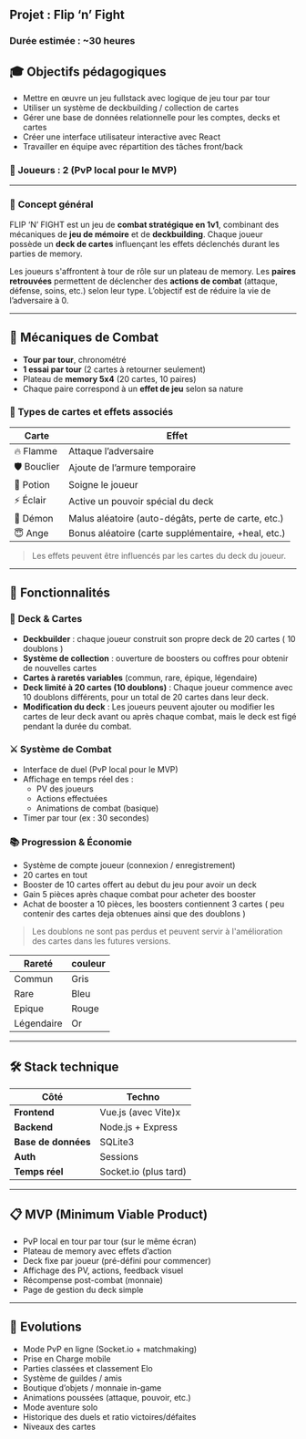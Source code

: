 ## Projet : Flip ‘n’ Fight

### Durée estimée : ~30 heures

## 🎓 Objectifs pédagogiques

- Mettre en œuvre un jeu fullstack avec logique de jeu tour par tour
- Utiliser un système de deckbuilding / collection de cartes
- Gérer une base de données relationnelle pour les comptes, decks et cartes
- Créer une interface utilisateur interactive avec React
- Travailler en équipe avec répartition des tâches front/back

### 👥 Joueurs : 2 (PvP local pour le MVP)

---

### 🔹 **Concept général**

FLIP ‘N’ FIGHT est un jeu de **combat stratégique en 1v1**, combinant des mécaniques de **jeu de mémoire** et de **deckbuilding**. Chaque joueur possède un **deck de cartes** influençant les effets déclenchés durant les parties de memory. 

Les joueurs s'affrontent à tour de rôle sur un plateau de memory. Les **paires retrouvées** permettent de déclencher des **actions de combat** (attaque, défense, soins, etc.) selon leur type. L’objectif est de réduire la vie de l’adversaire à 0.

---

## 🧩 Mécaniques de Combat

- **Tour par tour**, chronométré
- **1 essai par tour** (2 cartes à retourner seulement)
- Plateau de **memory 5x4** (20 cartes, 10 paires)
- Chaque paire correspond à un **effet de jeu** selon sa nature

### 📖 Types de cartes et effets associés

| Carte | Effet |
| --- | --- |
| 🔥 Flamme | Attaque l’adversaire |
| 🛡️ Bouclier | Ajoute de l’armure temporaire |
| 💊 Potion | Soigne le joueur |
| ⚡ Éclair | Active un pouvoir spécial du deck |
| 👿 Démon | Malus aléatoire (auto-dégâts, perte de carte, etc.) |
| 😇 Ange | Bonus aléatoire (carte supplémentaire, +heal, etc.) |

> Les effets peuvent être influencés par les cartes du deck du joueur.
> 

---

## 🧠 Fonctionnalités

### 🎴 **Deck & Cartes**

- **Deckbuilder** : chaque joueur construit son propre deck de 20 cartes ( 10 doublons )
- **Système de collection** : ouverture de boosters ou coffres pour obtenir de nouvelles cartes
- **Cartes à raretés variables** (commun, rare, épique, légendaire)
- **Deck limité à 20 cartes (10 doublons)** : Chaque joueur commence avec 10 doublons différents, pour un total de 20 cartes dans leur deck.
- **Modification du deck** : Les joueurs peuvent ajouter ou modifier les cartes de leur deck avant ou après chaque combat, mais le deck est figé pendant la durée du combat.

### ⚔️ **Système de Combat**

- Interface de duel (PvP local pour le MVP)
- Affichage en temps réel des :
    - PV des joueurs
    - Actions effectuées
    - Animations de combat (basique)
- Timer par tour (ex : 30 secondes)

### 📚 **Progression & Économie**

- Système de compte joueur (connexion / enregistrement)
- 20 cartes en tout
- Booster de 10 cartes offert au debut du jeu pour avoir un deck
- Gain 5 pièces après chaque combat  pour acheter des booster
- Achat de booster a 10 pièces, les boosters contiennent 3 cartes ( peu contenir des cartes deja obtenues ainsi que des doublons )

> Les doublons ne sont pas perdus et peuvent servir à l'amélioration des cartes dans les futures versions.
> 

| Rareté | couleur |
| --- | --- |
| Commun  | Gris |
| Rare | Bleu |
| Epique | Rouge |
| Légendaire  | Or |

---

## 🛠️ Stack technique

| Côté | Techno |
| --- | --- |
| **Frontend** | Vue.js (avec Vite)x |
| **Backend** | Node.js + Express |
| **Base de données** | SQLite3 |
| **Auth** | Sessions |
| **Temps réel** | Socket.io (plus tard) |

---

## 📋 MVP (Minimum Viable Product)

- PvP local en tour par tour (sur le même écran)
- Plateau de memory avec effets d’action
- Deck fixe par joueur (pré-défini pour commencer)
- Affichage des PV, actions, feedback visuel
- Récompense post-combat (monnaie)
- Page de gestion du deck simple

---

## 🚀 Evolutions

- Mode PvP en ligne (Socket.io + matchmaking)
- Prise en Charge mobile
- Parties classées et classement Elo
- Système de guildes / amis
- Boutique d’objets / monnaie in-game
- Animations poussées (attaque, pouvoir, etc.)
- Mode aventure solo
- Historique des duels et ratio victoires/défaites
- Niveaux des cartes